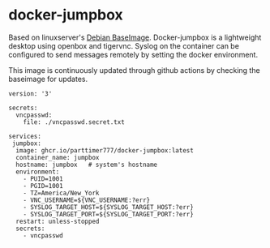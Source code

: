 # docker-jumpbox

Based on linuxserver's [Debian BaseImage](https://github.com/linuxserver/docker-baseimage-debian). Docker-jumpbox is a lightweight desktop using openbox and tigervnc. Syslog on the container can be configured to send messages remotely by setting the docker environment.

This image is continuously updated through github actions by checking the baseimage for updates.

```
version: '3'

secrets:
  vncpasswd:
    file: ./vncpasswd.secret.txt

services:
 jumpbox:
  image: ghcr.io/parttimer777/docker-jumpbox:latest
  container_name: jumpbox
  hostname: jumpbox   # system's hostname
  environment:
    - PUID=1001
    - PGID=1001
    - TZ=America/New_York
    - VNC_USERNAME=${VNC_USERNAME:?err}
    - SYSLOG_TARGET_HOST=${SYSLOG_TARGET_HOST:?err}
    - SYSLOG_TARGET_PORT=${SYSLOG_TARGET_PORT:?err}
  restart: unless-stopped
  secrets:
    - vncpasswd
```
